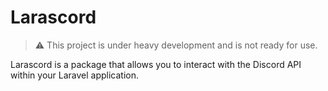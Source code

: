 # Larascord
> :warning: This project is under heavy development and is not ready for use.

Larascord is a package that allows you to interact with the Discord API within your Laravel application.
